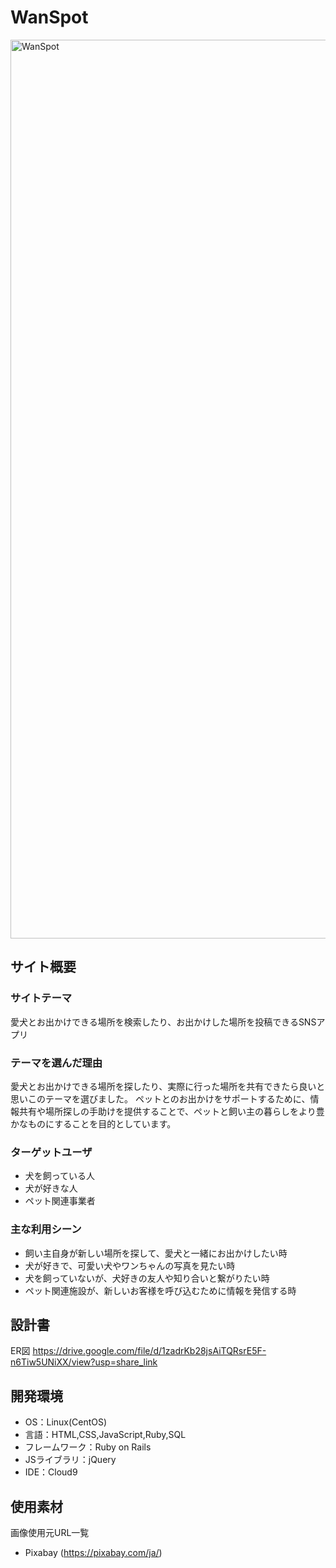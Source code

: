 # WanSpot
<img width="1438" alt="WanSpot" src="https://github.com/RisaMuraguchi/WanSpot/assets/126639980/f998ffef-0e8c-4d70-b71e-459c3a6aeef4">

## サイト概要
### サイトテーマ
愛犬とお出かけできる場所を検索したり、お出かけした場所を投稿できるSNSアプリ

### テーマを選んだ理由
愛犬とお出かけできる場所を探したり、実際に行った場所を共有できたら良いと思いこのテーマを選びました。
ペットとのお出かけをサポートするために、情報共有や場所探しの手助けを提供することで、ペットと飼い主の暮らしをより豊かなものにすることを目的としています。

### ターゲットユーザ
- 犬を飼っている人
- 犬が好きな人
- ペット関連事業者

### 主な利用シーン
- 飼い主自身が新しい場所を探して、愛犬と一緒にお出かけしたい時
- 犬が好きで、可愛い犬やワンちゃんの写真を見たい時
- 犬を飼っていないが、犬好きの友人や知り合いと繋がりたい時
- ペット関連施設が、新しいお客様を呼び込むために情報を発信する時

## 設計書
ER図
https://drive.google.com/file/d/1zadrKb28jsAiTQRsrE5F-n6Tiw5UNiXX/view?usp=share_link

## 開発環境
- OS：Linux(CentOS)
- 言語：HTML,CSS,JavaScript,Ruby,SQL
- フレームワーク：Ruby on Rails
- JSライブラリ：jQuery
- IDE：Cloud9

## 使用素材
画像使用元URL一覧
- Pixabay (https://pixabay.com/ja/)